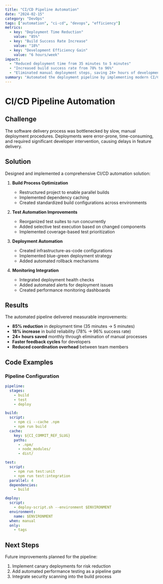 ```yaml
---
title: "CI/CD Pipeline Automation"
date: "2024-02-15"
category: "DevOps"
tags: ["automation", "ci-cd", "devops", "efficiency"]
metrics:
  - key: "Deployment Time Reduction"
    value: "85%"
  - key: "Build Success Rate Increase"
    value: "18%"
  - key: "Development Efficiency Gain"
    value: "6 hours/week"
impact:
  - "Reduced deployment time from 35 minutes to 5 minutes"
  - "Increased build success rate from 78% to 96%"
  - "Eliminated manual deployment steps, saving 24+ hours of development time monthly"
summary: "Automated the deployment pipeline by implementing modern CI/CD practices, resulting in faster, more reliable releases and significant time savings."
---
```


# CI/CD Pipeline Automation

## Challenge

The software delivery process was bottlenecked by slow, manual deployment procedures. Deployments were error-prone, time-consuming, and required significant developer intervention, causing delays in feature delivery.

## Solution

Designed and implemented a comprehensive CI/CD automation solution:

1. **Build Process Optimization**
   - Restructured project to enable parallel builds
   - Implemented dependency caching
   - Created standardized build configurations across environments

2. **Test Automation Improvements**
   - Reorganized test suites to run concurrently
   - Added selective test execution based on changed components
   - Implemented coverage-based test prioritization

3. **Deployment Automation**
   - Created infrastructure-as-code configurations
   - Implemented blue-green deployment strategy
   - Added automated rollback mechanisms

4. **Monitoring Integration**
   - Integrated deployment health checks
   - Added automated alerts for deployment issues
   - Created performance monitoring dashboards

## Results

The automated pipeline delivered measurable improvements:

- **85% reduction** in deployment time (35 minutes → 5 minutes)
- **18% increase** in build reliability (78% → 96% success rate)
- **24+ hours saved** monthly through elimination of manual processes
- **Faster feedback cycles** for developers
- **Reduced coordination overhead** between team members

## Code Examples

### Pipeline Configuration

```yaml
pipeline:
  stages:
    - build
    - test
    - deploy

build:
  script:
    - npm ci --cache .npm
    - npm run build
  cache:
    key: ${CI_COMMIT_REF_SLUG}
    paths:
      - .npm/
      - node_modules/
      - dist/

test:
  script:
    - npm run test:unit
    - npm run test:integration
  parallel: 4
  dependencies:
    - build

deploy:
  script:
    - deploy-script.sh --environment $ENVIRONMENT
  environment:
    name: $ENVIRONMENT
  when: manual
  only:
    - tags
```

## Next Steps

Future improvements planned for the pipeline:

1. Implement canary deployments for risk reduction
2. Add automated performance testing as a pipeline gate
3. Integrate security scanning into the build process